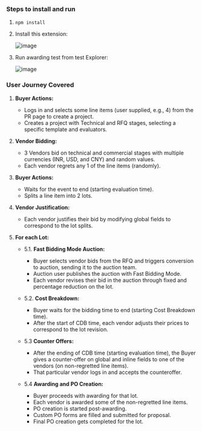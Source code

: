 ### Steps to install and run
1. `npm install` 
2. Install this extension: 

    ![image](https://github.com/Procol-Tech/procol-client-dashboard/assets/124760840/d2a363ad-a59b-41bb-9854-e4aa9bce12b2)

3. Run awarding test from test Explorer:

    ![image](https://github.com/Procol-Tech/procol-client-dashboard/assets/124760840/92eafc60-7ac1-4885-95c3-97d25c72d128)

### User Journey Covered

1. **Buyer Actions:**
    - Logs in and selects some line items (user supplied, e.g., 4) from the PR page to create a project.
    - Creates a project with Technical and RFQ stages, selecting a specific template and evaluators.
    
2. **Vendor Bidding:**
    - 3 Vendors bid on technical and commercial stages with multiple currencies (INR, USD, and CNY) and random values.
    - Each vendor regrets any 1 of the line items (randomly).

3. **Buyer Actions:**
    - Waits for the event to end (starting evaluation time).
    - Splits a line item into 2 lots.

4. **Vendor Justification:**
    - Each vendor justifies their bid by modifying global fields to correspond to the lot splits.

5. **For each Lot:**
    - 5.1.  **Fast Bidding Mode Auction:**
        - Buyer selects vendor bids from the RFQ and triggers conversion to auction, sending it to the auction team.
        - Auction user publishes the auction with Fast Bidding Mode.
        - Each vendor revises their bid in the auction through fixed and percentage reduction on the lot.

    - 5.2.  **Cost Breakdown:**
        - Buyer waits for the bidding time to end (starting Cost Breakdown time).
        - After the start of CDB time, each vendor adjusts their prices to correspond to the lot revision.

    - 5.3  **Counter Offers:**
        - After the ending of CDB time (starting evaluation time), the Buyer gives a counter-offer on global and inline fields to one of the vendors (on non-regretted line items).
        - That particular vendor logs in and accepts the counteroffer.
    - 5.4  **Awarding and PO Creation:**
        - Buyer proceeds with awarding for that lot.
        - Each vendor is awarded some of the non-regretted line items.
        - PO creation is started post-awarding.
        - Custom PO forms are filled and submitted for proposal.
        - Final PO creation gets completed for the lot.
